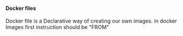 #### Docker files ###

Docker file is a Declarative way of creating our own images.
in docker Images first instruction should be "FROM"